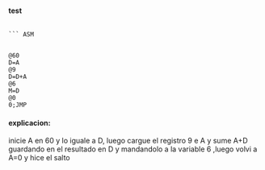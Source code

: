 #### test

```

``` ASM


@60 
D=A 
@9 
D=D+A 
@6 
M=D 
@0 
0;JMP 
```


#### explicacion:
inicie A en 60 y lo iguale a D, luego cargue el registro 9 e A y sume A+D guardando en el resultado en D y mandandolo a la variable 6 ,luego volvi a A=0 y hice el salto 

